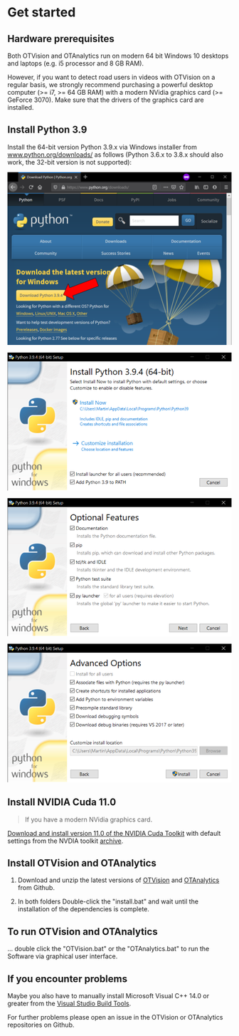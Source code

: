# Get started

## Hardware prerequisites

Both OTVision and OTAnalytics run on modern 64 bit Windows 10 desktops and laptops (e.g. i5 processor and 8 GB RAM).

However, if you want to detect road users in videos with OTVision on a regular basis, we strongly recommend purchasing a powerful desktop computer (>= i7, >= 64 GB RAM) with a modern NVidia graphics card (>= GeForce 3070). Make sure that the drivers of the graphics card are installed.

## Install Python 3.9

Install the 64-bit version Python 3.9.x via Windows installer from www.python.org/downloads/ as follows (Python 3.6.x to 3.8.x should also work, the 32-bit version is not supported):

![Download Python](Download_Python.PNG)

![Install Python 1](Install_Python_1.PNG)

![Install Python 2](Install_Python_2.PNG)

![Install Python 3](Install_Python_3.PNG)

## Install NVIDIA Cuda 11.0

> If you have a modern NVidia graphics card.

[Download and install version 11.0 of the NVIDIA Cuda Toolkit]([Download](https://developer.download.nvidia.com/compute/cuda/11.0.3/local_installers/cuda_11.0.3_451.82_win10.exe)) with default settings from the NVDIA toolkit [archive](https://developer.nvidia.com/cuda-toolkit-archive).

## Install OTVision and OTAnalytics

1. Download and unzip the latest versions of [OTVision](https://github.com/OpenTrafficCam/OTVision/archive/refs/heads/master.zip) and [OTAnalytics](https://github.com/OpenTrafficCam/OTAnalytics/archive/refs/heads/master.zip) from Github.

2. In both folders Double-click the "install.bat" and wait until the installation of the dependencies is complete.

## To run OTVision and OTAnalytics

... double click the "OTVision.bat" or the "OTAnalytics.bat" to run the Software via graphical user interface.

## If you encounter problems

Maybe you also have to manually install Microsoft Visual C++ 14.0 or greater from the [Visual Studio Build Tools](https://visualstudio.microsoft.com/visual-cpp-build-tools/).

For further problems please open an issue in the OTVision or OTAnalytics repositories on Github.
